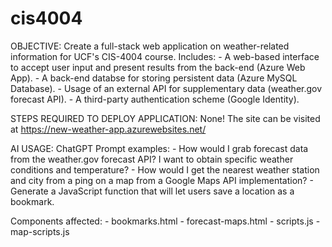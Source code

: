# cis4004

OBJECTIVE:
Create a full-stack web application on weather-related information for UCF's CIS-4004 course.
  Includes:
        - A web-based interface to accept user input and present results from the back-end (Azure Web App).
        - A back-end databse for storing persistent data (Azure MySQL Database).
        - Usage of an external API for supplementary data (weather.gov forecast API).
        - A third-party authentication scheme (Google Identity).
  
STEPS REQUIRED TO DEPLOY APPLICATION:
None! The site can be visited at https://new-weather-app.azurewebsites.net/

AI USAGE: 
ChatGPT
  Prompt examples:
       - How would I grab forecast data from the weather.gov forecast API? I want to obtain specific weather conditions and temperature?
       - How would I get the nearest weather station and city from a ping on a map from a Google Maps API implementation?
       - Generate a JavaScript function that will let users save a location as a bookmark.

  Components affected:
       - bookmarks.html
       - forecast-maps.html
       - scripts.js
       - map-scripts.js 
       
         

